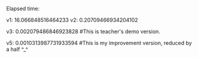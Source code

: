 Elapsed time:

v1: 16.066848516464233
v2: 0.20709466934204102

v3: 0.002079486846923828 #This is teacher's demo version.

v5: 0.0010313987731933594 #This is my improvement version, reduced by a half ^_^ 

